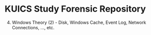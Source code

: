 KUICS Study Forensic Repository
==============================================================================

4.	Windows Theory (2) 	- Disk, Windows Cache, Event Log, Network Connections, ..., etc.
